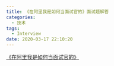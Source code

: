 ```yaml
---
title: 《在阿里我是如何当面试官的》面试题解答
categories:
  - 技术
tags:
  - Interview
date: 2020-03-17 22:10:20
---
```



[《在阿里我是如何当面试官的》](https://juejin.im/post/5e6ebfa86fb9a07ca714d0ec)
